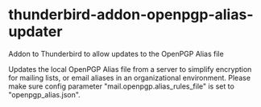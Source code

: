 # thunderbird-addon-openpgp-alias-updater
Addon to Thunderbird to allow updates to the OpenPGP Alias file


Updates the local OpenPGP Alias file from a server to simplify encryption for mailing lists, or email aliases in an organizational environment. Please make sure config parameter "mail.openpgp.alias_rules_file" is set to "openpgp_alias.json".
